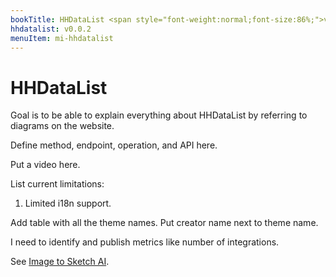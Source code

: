```yaml
---
bookTitle: HHDataList <span style="font-weight:normal;font-size:86%;">v0.0.2</span>
hhdatalist: v0.0.2
menuItem: mi-hhdatalist
---
```


# HHDataList

Goal is to be able to explain everything about HHDataList by referring to diagrams on the website.

Define method, endpoint, operation, and API here.

Put a video here.

List current limitations:

1. Limited i18n support.

Add table with all the theme names. Put creator name next to theme name.

I need to identify and publish metrics like number of integrations. 

See [Image to Sketch AI](https://imagetosketch.com/).